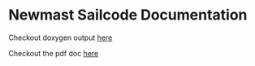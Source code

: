 Newmast Sailcode Documentation
==============================

Checkout doxygen output [here](doxygen/index.html)

Checkout the pdf doc [here](WindSense_Manual.pdf)
